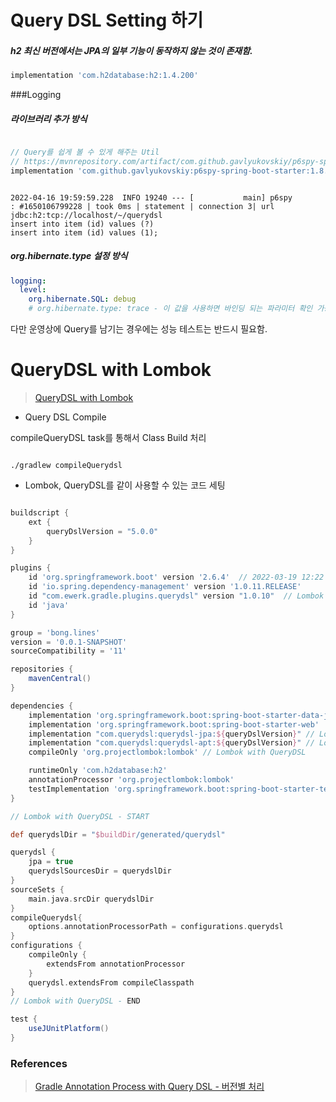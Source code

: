 # Query DSL Setting 하기 

##### h2 최신 버전에서는 JPA의 일부 기능이 동작하지 않는 것이 존재함. 

```groovy
implementation 'com.h2database:h2:1.4.200'
```

###Logging

##### 라이브러리 추가 방식 
  
```groovy

// Query를 쉽게 볼 수 있게 해주는 Util
// https://mvnrepository.com/artifact/com.github.gavlyukovskiy/p6spy-spring-boot-starter
implementation 'com.github.gavlyukovskiy:p6spy-spring-boot-starter:1.8.0'

```

```shell

2022-04-16 19:59:59.228  INFO 19240 --- [           main] p6spy                                    : #1650106799228 | took 0ms | statement | connection 3| url jdbc:h2:tcp://localhost/~/querydsl
insert into item (id) values (?)
insert into item (id) values (1);

```

##### org.hibernate.type 설정 방식 

```yaml
logging:
  level:
    org.hibernate.SQL: debug
    # org.hibernate.type: trace - 이 값을 사용하면 바인딩 되는 파라미터 확인 가능

```

다만 운영상에 Query를 남기는 경우에는 성능 테스트는 반드시 필요함. 

# QueryDSL with Lombok 

> [QueryDSL with Lombok](https://jaime-note.tistory.com/67)

- Query DSL Compile 

compileQueryDSL task를 통해서 Class Build 처리 

```shell

./gradlew compileQuerydsl

```

- Lombok, QueryDSL를 같이 사용할 수 있는 코드 세팅 

```groovy

buildscript {
    ext {
        queryDslVersion = "5.0.0"
    }
}

plugins {
    id 'org.springframework.boot' version '2.6.4'  // 2022-03-19 12:22 기준 Spring Version
    id 'io.spring.dependency-management' version '1.0.11.RELEASE'
    id "com.ewerk.gradle.plugins.querydsl" version "1.0.10"  // Lombok with QueryDSL
    id 'java'
}

group = 'bong.lines'
version = '0.0.1-SNAPSHOT'
sourceCompatibility = '11'

repositories {
    mavenCentral()
}

dependencies {
    implementation 'org.springframework.boot:spring-boot-starter-data-jpa'
    implementation 'org.springframework.boot:spring-boot-starter-web'
    implementation "com.querydsl:querydsl-jpa:${queryDslVersion}" // Lombok with QueryDSL
    implementation "com.querydsl:querydsl-apt:${queryDslVersion}" // Lombok with QueryDSL
    compileOnly 'org.projectlombok:lombok' // Lombok with QueryDSL

    runtimeOnly 'com.h2database:h2'
    annotationProcessor 'org.projectlombok:lombok'
    testImplementation 'org.springframework.boot:spring-boot-starter-test'
}

// Lombok with QueryDSL - START

def querydslDir = "$buildDir/generated/querydsl"

querydsl {
    jpa = true
    querydslSourcesDir = querydslDir
}
sourceSets {
    main.java.srcDir querydslDir
}
compileQuerydsl{
    options.annotationProcessorPath = configurations.querydsl
}
configurations {
    compileOnly {
        extendsFrom annotationProcessor
    }
    querydsl.extendsFrom compileClasspath
}
// Lombok with QueryDSL - END

test {
    useJUnitPlatform()
}

```

### References 

> [Gradle Annotation Process with Query DSL - 버전별 처리](http://honeymon.io/tech/2020/07/09/gradle-annotation-processor-with-querydsl.html)